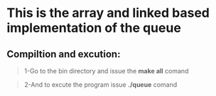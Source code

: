 
# This is the array and linked based implementation of the queue

## Compiltion and excution:

>1-Go to the bin directory and issue the **make all** comand

>2-And to excute the program issue **./queue** comand

